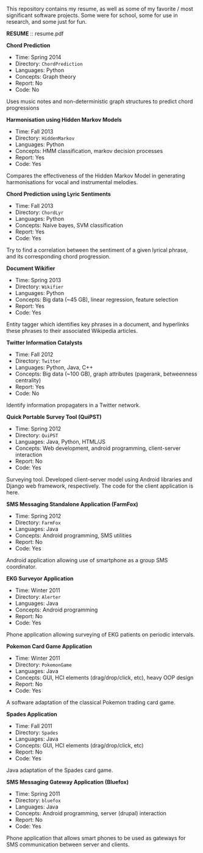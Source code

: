 This repository contains my resume, as well as some of my favorite / most significant software projects. Some were for school, some for use in research, and some just for fun. 

<strong>RESUME</strong> :: resume.pdf

<strong>Chord Prediction</strong>
<ul>
<li>Time: Spring 2014</li>
<li>Directory: <code>ChordPrediction</code></li>
<li>Languages: Python</li>
<li>Concepts: Graph theory</li>
<li>Report: No</li>
<li>Code: No</li>
</ul>
Uses music notes and non-deterministic graph structures to predict chord progressions

<strong>Harmonisation using Hidden Markov Models</strong>
<ul>
<li>Time: Fall 2013</li>
<li>Directory: <code>HiddenMarkov</code></li>
<li>Languages: Python</li>
<li>Concepts: HMM classification, markov decision processes</li>
<li>Report: Yes</li>
<li>Code: Yes</li>
</ul>
Compares the effectiveness of the Hidden Markov Model in generating harmonisations for vocal and instrumental melodies. 

<strong>Chord Prediction using Lyric Sentiments</strong>
<ul>
<li>Time: Fall 2013</li>
<li>Directory: <code>ChordLyr</code></li>
<li>Languages: Python</li>
<li>Concepts: Naive bayes, SVM classification</li>
<li>Report: Yes</li>
<li>Code: Yes</li>
</ul>
Try to find a correlation between the sentiment of a given lyrical phrase, and its corresponding chord progression. 

<strong>Document Wikifier</strong>
<ul>
<li>Time: Spring 2013</li>
<li>Directory: <code>Wikifier</code></li>
<li>Languages: Python</li>
<li>Concepts: Big data (~45 GB), linear regression, feature selection</li>
<li>Report: Yes</li>
<li>Code: Yes</li>
</ul>
Entity tagger which identifies key phrases in a document, and hyperlinks these phrases to their associated Wikipedia articles.

<strong>Twitter Information Catalysts</strong>
<ul>
<li>Time: Fall 2012</li>
<li>Directory: <code>Twitter</code></li>
<li>Languages: Python, Java, C++</li>
<li>Concepts: Big data (~100 GB), graph attributes (pagerank, betweenness centrality)</li>
<li>Report: Yes</li>
<li>Code: No</li>
</ul>
Identify information propagaters in a Twitter network.

<strong>Quick Portable Survey Tool (QuiPST)</strong>
<ul>
<li>Time: Spring 2012</li>
<li>Directory: <code>QuiPST</code></li>
<li>Languages: Java, Python, HTML/JS</li>
<li>Concepts: Web development, android programming, client-server interaction</li>
<li>Report: No</li>
<li>Code: Yes</li>
</ul>
Surveying tool. Developed client-server model using Android libraries and Django web framework, respectively. The code for the client application is here. 

<strong>SMS Messaging Standalone Application (FarmFox)</strong>
<ul>
<li>Time: Spring 2012</li>
<li>Directory: <code>FarmFox</code></li>
<li>Languages: Java</li>
<li>Concepts: Android programming, SMS utilities</li>
<li>Report: No</li>
<li>Code: Yes</li>
</ul>
Android application allowing use of smartphone as a group SMS coordinator. 

<strong>EKG Surveyor Application</strong>
<ul>
<li>Time: Winter 2011</li>
<li>Directory: <code>Alerter</code></li>
<li>Languages: Java</li>
<li>Concepts: Android programming</li>
<li>Report: No</li>
<li>Code: Yes</li>
</ul>
Phone application allowing surveying of EKG patients on periodic intervals. 

<strong>Pokemon Card Game Application</strong>
<ul>
<li>Time: Winter 2011</li>
<li>Directory: <code>PokemonGame</code></li>
<li>Languages: Java</li>
<li>Concepts: GUI, HCI elements (drag/drop/click, etc), heavy OOP design</li>
<li>Report: No</li>
<li>Code: Yes</li>
</ul>
A software adaptation of the classical Pokemon trading card game. 

<strong>Spades Application</strong>
<ul>
<li>Time: Fall 2011</li>
<li>Directory: <code>Spades</code></li>
<li>Languages: Java</li>
<li>Concepts: GUI, HCI elements (drag/drop/click, etc)</li>
<li>Report: No</li>
<li>Code: Yes</li>
</ul>
Java adaptation of the Spades card game. 

<strong>SMS Messaging Gateway Application (Bluefox)</strong>
<ul>
<li>Time: Spring 2011</li>
<li>Directory: <code>bluefox</code></li>
<li>Languages: Java</li>
<li>Concepts: Android programming, server (drupal) interaction</li>
<li>Report: No</li>
<li>Code: Yes</li>
</ul>
Phone application that allows smart phones to be used as gateways for SMS communication between server and clients. 

